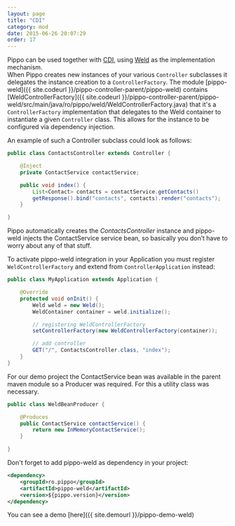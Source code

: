 ```yaml
---
layout: page
title: "CDI"
category: mod
date: 2015-06-26 20:07:29
order: 17
---
```


Pippo can be used together with [CDI](http://www.cdi-spec.org/), using [Weld](http://weld.cdi-spec.org) as the implementation mechanism.  
When Pippo creates new instances of your various `Controller` subclasses it delegates the instance creation to a `ControllerFactory`.
The module [pippo-weld]({{ site.codeurl }}/pippo-controller-parent/pippo-weld) contains [WeldControllerFactory]({{ site.codeurl }}/pippo-controller-parent/pippo-weld/src/main/java/ro/pippo/weld/WeldControllerFactory.java) that it's 
a `ControllerFactory` implementation that delegates to the Weld container to instantiate a given `Controller` class. This allows for the instance to be configured via dependency injection.

An example of such a Controller subclass could look as follows:

```java
public class ContactsController extends Controller {

    @Inject
    private ContactService contactService;

    public void index() {
        List<Contact> contacts = contactService.getContacts()
        getResponse().bind("contacts", contacts).render("contacts");
    }

}
```

Pippo automatically creates the _ContactsController_ instance and pippo-weld injects the ContactService service bean, so basically you don’t have to worry about any of that stuff. 

To activate pippo-weld integration in your Application you must register `WeldControllerFactory` and extend from `ControllerApplication` instead:

```java
public class MyApplication extends Application {

    @Override
    protected void onInit() {
        Weld weld = new Weld();
        WeldContainer container = weld.initialize();

        // registering WeldControllerFactory
        setControllerFactory(new WeldControllerFactory(container));

        // add controller
        GET("/", ContactsController.class, "index");        
    }
}
```

For our demo project the ContactService bean was available in the parent maven module so a Producer was required. For this a utility class was necessary.

```java
public class WeldBeanProducer {

    @Produces
    public ContactService contactService() {
        return new InMemoryContactService();
    }

}
```


Don't forget to add pippo-weld as dependency in your project:

```xml
<dependency>
    <groupId>ro.pippo</groupId>
    <artifactId>pippo-weld</artifactId>
    <version>${pippo.version}</version>
</dependency>
```

You can see a demo [here]({{ site.demourl }}/pippo-demo-weld)
